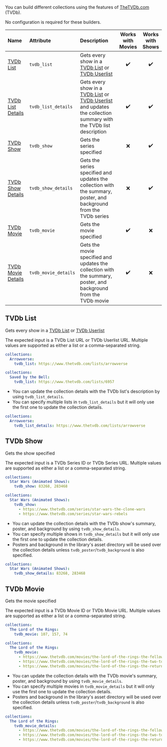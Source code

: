 You can build different collections using the features of [TheTVDb.com](https://www.thetvdb.com/) (TVDb).

No configuration is required for these builders.

| Name | Attribute | Description | Works with Movies | Works with Shows |
| :-- | :-- | :-- | :--: | :--: |
| [TVDb List](#tvdb-list) | `tvdb_list` | Gets every show in a [TVDb List](https://www.thetvdb.com/lists) or [TVDb Userlist](https://www.thetvdb.com/lists/custom) | :heavy_check_mark: | :heavy_check_mark: |
| [TVDb List Details](#tvdb-list) | `tvdb_list_details` | Gets every show in a [TVDb List](https://www.thetvdb.com/lists) or [TVDb Userlist](https://www.thetvdb.com/lists/custom) and updates the collection summary with the TVDb list description | :heavy_check_mark: | :heavy_check_mark: |
| [TVDb Show](#tvdb-show) | `tvdb_show` | Gets the series specified | :x: | :heavy_check_mark: |
| [TVDb Show Details](#tvdb-show) | `tvdb_show_details` | Gets the series specified and updates the collection with the summary, poster, and background from the TVDb series | :x: | :heavy_check_mark: |
| [TVDb Movie](#tvdb-movie) | `tvdb_movie` | Gets the movie specified | :heavy_check_mark: | :x: |
| [TVDb Movie Details](#tvdb-movie) | `tvdb_movie_details` | Gets the movie specified and updates the collection with the summary, poster, and background from the TVDb movie | :heavy_check_mark: | :x: |

## TVDb List
Gets every show in a [TVDb List](https://www.thetvdb.com/lists) or [TVDb Userlist](https://www.thetvdb.com/lists/custom)

The expected input is a TVDb List URL or TVDb Userlist URL. Multiple values are supported as either a list or a comma-separated string.

```yaml
collections:
  Arrowverse:
    tvdb_list: https://www.thetvdb.com/lists/arrowverse
```
```yaml
collections:
  Saved by the Bell:
    tvdb_list: https://www.thetvdb.com/lists/6957
```

* You can update the collection details with the TVDb list's description by using `tvdb_list_details`.
* You can specify multiple lists in `tvdb_list_details` but it will only use the first one to update the collection details.

```yaml
collections:
  Arrowverse:
    tvdb_list_details: https://www.thetvdb.com/lists/arrowverse
```

## TVDb Show
Gets the show specified

The expected input is a TVDb Series ID or TVDb Series URL. Multiple values are supported as either a list or a comma-separated string.

```yaml
collections:
  Star Wars (Animated Shows):
    tvdb_show: 83268, 283468
```
```yaml
collections:
  Star Wars (Animated Shows):
    tvdb_show:
      - https://www.thetvdb.com/series/star-wars-the-clone-wars
      - https://www.thetvdb.com/series/star-wars-rebels
```

* You can update the collection details with the TVDb show's summary, poster, and background by using `tvdb_show_details`.
* You can specify multiple shows in `tvdb_show_details` but it will only use the first one to update the collection details.
* Posters and background in the library's asset directory will be used over the collection details unless `tvdb_poster`/`tvdb_background` is also specified.

```yaml
collections:
  Star Wars (Animated Shows):
    tvdb_show_details: 83268, 283468
```

## TVDb Movie
Gets the movie specified

The expected input is a TVDb Movie ID or TVDb Movie URL. Multiple values are supported as either a list or a comma-separated string.

```yaml
collections:
  The Lord of the Rings:
    tvdb_movie: 107, 157, 74
```
```yaml
collections:
  The Lord of the Rings:
    tvdb_movie:
      - https://www.thetvdb.com/movies/the-lord-of-the-rings-the-fellowship-of-the-ring
      - https://www.thetvdb.com/movies/the-lord-of-the-rings-the-two-towers
      - https://www.thetvdb.com/movies/the-lord-of-the-rings-the-return-of-the-king
```

* You can update the collection details with the TVDb movie's summary, poster, and background by using `tvdb_movie_details`.
* You can specify multiple movies in `tvdb_movie_details` but it will only use the first one to update the collection details.
* Posters and background in the library's asset directory will be used over the collection details unless `tvdb_poster`/`tvdb_background` is also specified.

```yaml
collections:
  The Lord of the Rings:
    tvdb_movie_details:
      - https://www.thetvdb.com/movies/the-lord-of-the-rings-the-fellowship-of-the-ring
      - https://www.thetvdb.com/movies/the-lord-of-the-rings-the-two-towers
      - https://www.thetvdb.com/movies/the-lord-of-the-rings-the-return-of-the-king
```